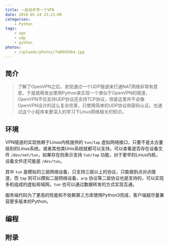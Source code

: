```yaml
---
title: 一起动手写一个VPN
date: 2018-05-24 23:21:00
categories: 
    - Python
tags:
    - vpn
    - udp
    - python
photos:
    - /uploads/photos/7a09d50b4.jpg
---
```



## 简介
> 了解了OpenVPN之后，发现通过一个UDP隧道来打通NAT网络非常有意思，于是就萌发出使用Python来实现一个类似于OpenVPN的隧道，OpenVPN不仅支持UDP协议还支持TCP协议，但是这里并不会像OpenVPN设计的这么复杂完善，只使用简单的UDP协议和密码认证。也通过这个小程序来更深入的学习下Linux网络相关的知识。

<!-- more -->


## 环境

VPN隧道的实现依赖于Linux内核提供的 `tun/tap` 虚拟网络接口，只要不是太古董级别的Linux系统，或者其他类Unix系统就都可以支持。可以查看是否存在设备文件 `/dev/net/tun`，如果存在则表示支持 `tun/tap` 功能，对于更早的Linux内核，设备文件还可能是 `/dev/tun`。

其中 `tun` 是模拟的三层网络设备，只支持三层以上的协议，只能做到点对点隧道，而 `tap` 则可以模拟二层网络设备，`arp` 协议等二层协议也是支持的，可以实现多机组成的虚拟局域网。`tun` 也可以通过数据转发的方式实现互通。

服务端代码为了更高的性能和不依赖第三方库使用Python3完成，客户端就尽量兼容更多版本的Python。

## 编程



## 附录